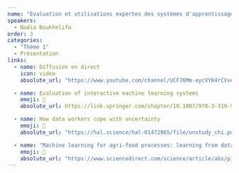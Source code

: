 ```yaml
---
name: "Évaluation et utilisations expertes des systèmes d'apprentissage automatique interactifs"
speakers:
  - Nadia Boukhelifa
order: 3
categories:
  - "Thème 1"
  - Présentation
links:
  - name: Diffusion en direct
    icon: video
    absolute_url: "https://www.youtube.com/channel/UCFJ6Mm-eycVYK4rCVve2s2g"

  - name: Evaluation of interactive machine learning systems
    emoji: 📄
    absolute_url: https://link.springer.com/chapter/10.1007/978-3-319-90403-0_17

  - name: How data workers cope with uncertainty
    emoji: 📄
    absolute_url: "https://hal.science/hal-01472865/file/unstudy_chi.pdf"

  - name: "Machine learning for agri-food processes: learning from data, human knowledge, and interactions"
    emoji: 📄
    absolute_url: "https://www.sciencedirect.com/science/article/abs/pii/B978032391167200006X"
---
```


